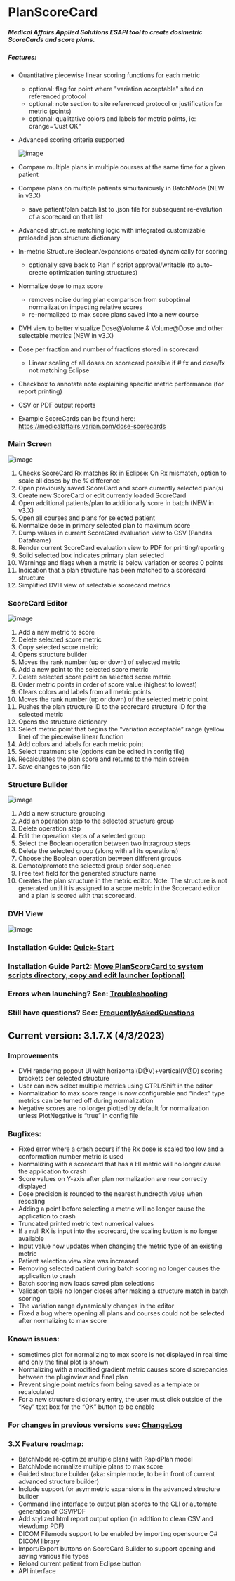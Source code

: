 # PlanScoreCard

##### Medical Affairs Applied Solutions ESAPI tool to create dosimetric ScoreCards and score plans.
##### Features:
* Quantitative piecewise linear scoring functions for each metric
  * optional: flag for point where "variation acceptable" sited on referenced protocol
  * optional: note section to site referenced protocol or justification for metric (points)
  * optional: qualitative colors and labels for metric points, ie: orange="Just OK"
* Advanced scoring criteria supported

  ![image](https://user-images.githubusercontent.com/78000769/208264370-51b853f4-59dd-498a-8dd7-17b093d0e6f2.png)
  
* Compare multiple plans in multiple courses at the same time for a given patient
* Compare plans on multiple patients simultaniously in BatchMode (NEW in v3.X)
  * save patient/plan batch list to .json file for subsequent re-evalution of a scorecard on that list
* Advanced structure matching logic with integrated customizable preloaded json structure dictionary
* In-metric Structure Boolean/expansions created dynamically for scoring 
  * optionally save back to Plan if script approval/writable (to auto-create optimization tuning structures)
* Normalize dose to max score
  * removes noise during plan comparison from suboptimal normalization impacting relative scores
  * re-normalized to max score plans saved into a new course
* DVH view to better visualize Dose@Volume & Volume@Dose and other selectable metrics (NEW in v3.X)
* Dose per fraction and number of fractions stored in scorecard
  * Linear scaling of all doses on scorecard possible if # fx and dose/fx not matching Eclipse
* Checkbox to annotate note explaining specific metric performance (for report printing)
* CSV or PDF output reports
* Example ScoreCards can be found here: https://medicalaffairs.varian.com/dose-scorecards

### Main Screen
![image](https://user-images.githubusercontent.com/78000769/229181378-7cbc1207-08f6-4163-b270-1d1c0f9f0ebc.png)
1.	Checks ScoreCard Rx matches Rx in Eclipse: On Rx mismatch, option to scale all doses by the % difference
2.	Open previously saved ScoreCard and score currently selected plan(s)
3.	Create new ScoreCard or edit currently loaded ScoreCard
4.	Open additional patients/plan to additionally score in batch (NEW in v3.X)
5.	Open all courses and plans for selected patient
6.	Normalize dose in primary selected plan to maximum score
7.	Dump values in current ScoreCard evaluation view to CSV (Pandas Dataframe)
8.	Render current ScoreCard evaluation view to PDF for printing/reporting
9.	Solid selected box indicates primary plan selected
10.	Warnings and flags when a metric is below variation or scores 0 points
11.	Indication that a plan structure has been matched to a scorecard structure
12. Simplified DVH view of selectable scorecard metrics

### ScoreCard Editor
![image](https://user-images.githubusercontent.com/78000769/210690412-a6f01bfd-5975-4008-ac33-5bf57c9dcecb.png)
1.	Add a new metric to score
2.	Delete selected score metric
3.	Copy selected score metric
4.	Opens structure builder
5.	Moves the rank number (up or down) of selected metric
6.	Add a new point to the selected score metric
7.	Delete selected score point on selected score metric
8.	Order metric points in order of score value (highest to lowest)
9.	Clears colors and labels from all metric points
10.	 Moves the rank number (up or down) of the selected metric point
11.	Pushes the plan structure ID to the scorecard structure ID for the selected metric
12.	Opens the structure dictionary
13.	Select metric point that begins the “variation acceptable” range (yellow line) of the piecewise linear function
14.	Add colors and labels for each metric point
15.	Select treatment site (options can be edited in config file)
16.	Recalculates the plan score and returns to the main screen
17.	Save changes to json file

### Structure Builder
![image](https://user-images.githubusercontent.com/78000769/210690982-01ea862b-328b-4a80-a538-42d39de1d89e.png)
1.	Add a new structure grouping
2.	Add an operation step to the selected structure group
3.	Delete operation step
4.	Edit the operation steps of a selected group
5.	Select the Boolean operation between two intragroup steps
6.	Delete the selected group (along with all its operations)
7.	Choose the Boolean operation between different groups
8.	Demote/promote the selected group order sequence
9.	Free text field for the generated structure name
10.	Creates the plan structure in the metric editor. Note: The structure is not generated until it is assigned to a score metric in the Scorecard editor and a plan is scored with that scorecard.

### DVH View
![image](https://user-images.githubusercontent.com/78000769/229590966-85f77072-5f55-4d25-89d6-4934557ea475.png)

### Installation Guide: [Quick-Start](../master/BasicInstallQuickStart.md)

### Installation Guide Part2: [Move PlanScoreCard to system scripts directory, copy and edit launcher (optional)](../master/InstallGuidePart2IntoSystemScriptsDirectory.md)

### Errors when launching? See: [Troubleshooting](../master/Troubleshooting.md)

### Still have questions? See: [FrequentlyAskedQuestions](../master/FAQ.md)

## Current version: 3.1.7.X (4/3/2023)

### Improvements

* DVH rendering popout UI with horizontal(D@V)+vertical(V@D) scoring brackets per selected structure
* User can now select multiple metrics using CTRL/Shift in the editor 
* Normalization to max score range is now configurable and “index” type metrics can be turned off during normalization 
* Negative scores are no longer plotted by default for normalization unless PlotNegative is “true” in config file

### Bugfixes: 

* Fixed error where a crash occurs if the Rx dose is scaled too low and a conformation number metric is used
* Normalizing with a scorecard that has a HI metric will no longer cause the application to crash 
* Score values on Y-axis after plan normalization are now correctly displayed
* Dose precision is rounded to the nearest hundredth value when rescaling 
* Adding a point before selecting a metric will no longer cause the application to crash 
* Truncated printed metric text numerical values 
* If a null RX is input into the scorecard, the scaling button is no longer available 
* Input value now updates when changing the metric type of an existing metric  
* Patient selection view size was increased 
* Removing selected patient during batch scoring no longer causes the application to crash 
* Batch scoring now loads saved plan selections 
* Validation table no longer closes after making a structure match in batch scoring 
* The variation range dynamically changes in the editor 
* Fixed a bug where opening all plans and courses could not be selected after normalizing to max score 

### Known issues: 

* sometimes plot for normalizing to max score is not displayed in real time and only the final plot is shown
* Normalizing with a modified gradient metric causes score discrepancies between the pluginview and final plan 
* Prevent single point metrics from being saved as a template or recalculated 
* For a new structure dictionary entry, the user must click outside of the “Key” text box for the “OK” button to be enable 

### For changes in previous versions see: [ChangeLog](../master/ChangeLog.md)

### 3.X Feature roadmap: 
* BatchMode re-optimize multiple plans with RapidPlan model
*	BatchMode normalize multiple plans to max score
*	Guided structure builder (aka: simple mode, to be in front of current advanced structure builder)
*	Include support for asymmetric expansions in the advanced structure builder
*	Command line interface to output plan scores to the CLI or automate generation of CSV/PDF
* Add stylized html report output option (in addtion to clean CSV and viewdump PDF)
* DICOM Filemode support to be enabled by importing opensource C# DICOM library
*	Import/Export buttons on ScoreCard Builder to support opening and saving various file types
*	Reload current patient from Eclipse button
* API interface

